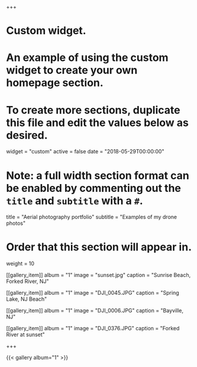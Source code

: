 +++
# Custom widget.
# An example of using the custom widget to create your own homepage section.
# To create more sections, duplicate this file and edit the values below as desired.
widget = "custom"
active = false
date = "2018-05-29T00:00:00"

# Note: a full width section format can be enabled by commenting out the `title` and `subtitle` with a `#`.
title = "Aerial photography portfolio"
subtitle = "Examples of my drone photos"

# Order that this section will appear in.
weight = 10

[[gallery_item]]
album = "1"
image = "sunset.jpg"
caption = "Sunrise Beach, Forked River, NJ"

[[gallery_item]]
album = "1"
image = "DJI_0045.JPG"
caption = "Spring Lake, NJ Beach"

[[gallery_item]]
album = "1"
image = "DJI_0006.JPG"
caption = "Bayville, NJ"

[[gallery_item]]
album = "1"
image = "DJI_0376.JPG"
caption = "Forked River at sunset"

+++

{{< gallery album="1" >}}
